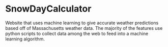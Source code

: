 # SnowDayCalculator
Website that uses machine learning to give accurate weather predictions based off of Massachusetts weather data. The majority of the features use python scripts to collect data among the web to feed into a machine learning algorithm. 
